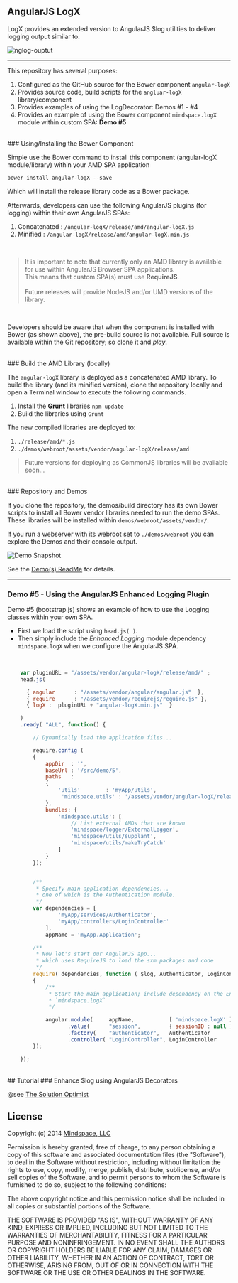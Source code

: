 ## AngularJS LogX 

LogX provides an extended version to AngularJS $log utilities to deliver logging output similar to:

![nglog-ouptut](https://f.cloud.github.com/assets/210413/2515299/4cdc1162-b442-11e3-80f0-3133890a355b.png)

---

This repository has several purposes:

1.  Configured as the GitHub source for the Bower component `angular-logX`
2.  Provides source code, build scripts for the `angluar-logX` library/component
3.  Provides examples of using the LogDecorator: Demos #1 - #4
4.  Provides an example of using the Bower component `mindspace.logX` module within custom SPA: **Demo #5**

<br/>
### Using/Installing the Bower Component 

Simple use the Bower command to install this component (angular-logX module/library) within your AMD SPA application

```txt
bower install angular-logX --save
```
Which will install the release library code as a Bower package. 

Afterwards, developers can use the following AngularJS plugins (for logging)  within their own AngularJS SPAs:

1. Concatenated : `/angular-logX/release/amd/angular-logX.js`
2. Minified : `/angular-logX/release/amd/angular-logX.min.js`

<br/>

> It is important to note that currently only an AMD library is available for use within AngularJS Browser SPA applications. <br/>This means that custom SPA(s) must use **RequireJS**. <br/><br/>Future releases will provide NodeJS and/or UMD versions of the library.

<br/>

Developers should be aware that when the component is installed with Bower (as shown above), the pre-build source is not available. Full source is available within the Git repository; so clone it and *play*.

<br/>
### Build the AMD Library (locally)

The `angular-logX` library is deployed as a concatenated AMD library. To build the library (and its minified version), clone the repository locally and open a Terminal window to execute the following commands.

1. Install the **Grunt** libraries ```npm update```
2. Build the libraries using ```Grunt``` 

The new compiled libraries are deployed to:

1.  ```./release/amd/*.js```
2.  ```./demos/webroot/assets/vendor/angular-logX/release/amd``` 


> Future versions for deploying as CommonJS libraries will be available soon...


<br/>
### Repository and Demos

If you clone the repository, the demos/build directory has its own Bower scripts to install all Bower vendor libraries needed to run the demo SPAs.
These libraries will be installed within  `demos/webroot/assets/vendor/`.

If you run a webserver with its webroot set to `./demos/webroot` you can explore the Demos and their console output.

![Demo Snapshot](http://solutionoptimist.com/wp-content/uploads/2013/10/logEnhancer_large2.jpg "Demo Snapshot")

See the [Demo(s) ReadMe](https://github.com/ThomasBurleson/angularjs-logDecorator/tree/master/demos) for details.
<br/>


- - -


### Demo #5 - Using the AngularJS Enhanced Logging Plugin

Demo #5 (bootstrap.js) shows an example of how to use the Logging classes within your own SPA.

*  First we load the script using `head.js( )`. 
*  Then simply include the *Enhanced Logging* module dependency `mindspace.logX` when we configure the AngularJS SPA.

<br/>

```js
    var pluginURL = "/assets/vendor/angular-logX/release/amd/" ;
    head.js(

      { angular      : "/assets/vendor/angular/angular.js"  },
      { require      : "/assets/vendor/requirejs/require.js" },
      { logX :  pluginURL + "angular-logX.min.js"  }

    )
    .ready( "ALL", function() {

        // Dynamically load the application files...

        require.config (
        {
        	appDir  : '',
        	baseUrl : '/src/demo/5',
        	paths   :
        	{
                'utils'        : 'myApp/utils',
                 'mindspace.utils' : '/assets/vendor/angular-logX/release/amd/angular-logX.min'
        	},
            bundles: {
                'mindspace.utils': [
                    // List external AMDs that are known
                    'mindspace/logger/ExternalLogger',
                    'mindspace/utils/supplant',
                    'mindspace/utils/makeTryCatch'
                ]
            }
        });


        /**
         * Specify main application dependencies...
         * one of which is the Authentication module.
         */
        var dependencies = [
                'myApp/services/Authenticator',
                'myApp/controllers/LoginController'
            ],
            appName = 'myApp.Application';

        /**
         * Now let's start our AngularJS app...
         * which uses RequireJS to load the sxm packages and code
         */
        require( dependencies, function ( $log, Authenticator, LoginController )
        {
            /**
             * Start the main application; include dependency on the Enhanced Logging plugin
             * `mindspace.logX`
             */

            angular.module(     appName,           [ 'mindspace.logX' ]   )
                   .value(      "session",         { sessionID : null }    )
                   .factory(    "authenticator",   Authenticator           )
                   .controller( "LoginController", LoginController         );
        });

    });
```

<br/>
## Tutorial
### Enhance $log using AngularJS Decorators 

@see [The Solution Optimist](http://solutionoptimist.com/2013/10/07/enhance-log-using-angularjs-decorators/)



## License

Copyright (c) 2014 [Mindspace, LLC](http://www.solutionOptimist.com/)

Permission is hereby granted, free of charge, to any person
obtaining a copy of this software and associated documentation
files (the "Software"), to deal in the Software without
restriction, including without limitation the rights to use,
copy, modify, merge, publish, distribute, sublicense, and/or sell
copies of the Software, and to permit persons to whom the
Software is furnished to do so, subject to the following
conditions:

The above copyright notice and this permission notice shall be
included in all copies or substantial portions of the Software.

THE SOFTWARE IS PROVIDED "AS IS", WITHOUT WARRANTY OF ANY KIND,
EXPRESS OR IMPLIED, INCLUDING BUT NOT LIMITED TO THE WARRANTIES
OF MERCHANTABILITY, FITNESS FOR A PARTICULAR PURPOSE AND
NONINFRINGEMENT. IN NO EVENT SHALL THE AUTHORS OR COPYRIGHT
HOLDERS BE LIABLE FOR ANY CLAIM, DAMAGES OR OTHER LIABILITY,
WHETHER IN AN ACTION OF CONTRACT, TORT OR OTHERWISE, ARISING
FROM, OUT OF OR IN CONNECTION WITH THE SOFTWARE OR THE USE OR
OTHER DEALINGS IN THE SOFTWARE.

